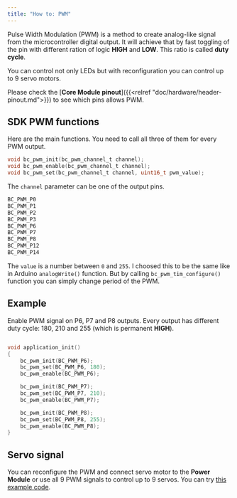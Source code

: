 ```yaml
---
title: "How to: PWM"
---
```


Pulse Width Modulation (PWM) is a method to create analog-like signal from the microcontroller digital output. It will achieve that by fast toggling of the pin with different ration of logic **HIGH** and **LOW**. This ratio is called **duty cycle**.

You can control not only LEDs but with reconfiguration you can control up to 9 servo motors.

Please check the [**Core Module pinout**]({{<relref "doc/hardware/header-pinout.md">}}) to see which pins allows PWM.

## SDK PWM functions

Here are the main functions. You need to call all three of them for every PWM output.

```c
void bc_pwm_init(bc_pwm_channel_t channel);
void bc_pwm_enable(bc_pwm_channel_t channel);
void bc_pwm_set(bc_pwm_channel_t channel, uint16_t pwm_value);
```

The `channel` parameter can be one of the output pins.

```c
BC_PWM_P0
BC_PWM_P1
BC_PWM_P2
BC_PWM_P3
BC_PWM_P6
BC_PWM_P7
BC_PWM_P8
BC_PWM_P12
BC_PWM_P14
```

The `value` is a number between `0` and `255`. I choosed this to be the same like in Arduino `analogWrite()` function. But by calling `bc_pwm_tim_configure()` function you can simply change period of the PWM.

## Example

Enable PWM signal on P6, P7 and P8 outputs. Every output has different duty cycle: 180, 210 and 255 (which is permanent **HIGH**).

```c

void application_init()
{
    bc_pwm_init(BC_PWM_P6);
    bc_pwm_set(BC_PWM_P6, 180);
    bc_pwm_enable(BC_PWM_P6);

    bc_pwm_init(BC_PWM_P7);
    bc_pwm_set(BC_PWM_P7, 210);
    bc_pwm_enable(BC_PWM_P7);

    bc_pwm_init(BC_PWM_P8);
    bc_pwm_set(BC_PWM_P8, 255);
    bc_pwm_enable(BC_PWM_P8);
}

```

## Servo signal

You can reconfigure the PWM and connect servo motor to the **Power Module** or use all 9 PWM signals to control up to 9 servos. You can try [this example code](https://github.com/hubmartin/bcf-pwm-servo/blob/master/app/application.c).

